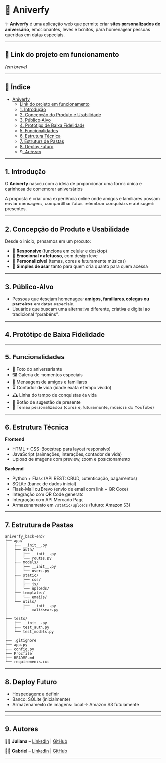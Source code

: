 # 🎂 Aniverfy

✨ **Aniverfy** é uma aplicação web que permite criar **sites personalizados de aniversário**, emocionantes, leves e bonitos, para homenagear pessoas queridas em datas especiais.

---

## 🔗 Link do projeto em funcionamento

*(em breve)*

---

## 📑 Índice

- [Aniverfy](https://www.notion.so/Readme-2743524b5bb18010b263e0c04c38130b?pvs=21)
    - [Link do projeto em funcionamento](https://www.notion.so/Readme-2743524b5bb18010b263e0c04c38130b?pvs=21)
    - [1. Introdução](https://www.notion.so/Readme-2743524b5bb18010b263e0c04c38130b?pvs=21)
    - [2. Concepção do Produto e Usabilidade](https://www.notion.so/Readme-2743524b5bb18010b263e0c04c38130b?pvs=21)
    - [3. Público-Alvo](https://www.notion.so/Readme-2743524b5bb18010b263e0c04c38130b?pvs=21)
    - [4. Protótipo de Baixa Fidelidade](https://www.notion.so/Readme-2743524b5bb18010b263e0c04c38130b?pvs=21)
    - [5. Funcionalidades](https://www.notion.so/Readme-2743524b5bb18010b263e0c04c38130b?pvs=21)
    - [6. Estrutura Técnica](https://www.notion.so/Readme-2743524b5bb18010b263e0c04c38130b?pvs=21)
    - [7. Estrutura de Pastas](https://www.notion.so/Readme-2743524b5bb18010b263e0c04c38130b?pvs=21)
    - [8. Deploy Futuro](https://www.notion.so/Readme-2743524b5bb18010b263e0c04c38130b?pvs=21)
    - 9[. Autores](https://www.notion.so/Readme-2743524b5bb18010b263e0c04c38130b?pvs=21)

---

## 1. Introdução

O **Aniverfy** nasceu com a ideia de proporcionar uma forma única e carinhosa de comemorar aniversários.

A proposta é criar uma experiência online onde amigos e familiares possam enviar mensagens, compartilhar fotos, relembrar conquistas e até sugerir presentes.

---

## 2. Concepção do Produto e Usabilidade

Desde o início, pensamos em um produto:

- 📱 **Responsivo** (funciona em celular e desktop)
- 💖 **Emocional e afetuoso**, com design leve
- 🎨 **Personalizável** (temas, cores e futuramente músicas)
- 🚀 **Simples de usar** tanto para quem cria quanto para quem acessa

---

## 3. Público-Alvo

- Pessoas que desejam homenagear **amigos, familiares, colegas ou parceiros** em datas especiais.
- Usuários que buscam uma alternativa diferente, criativa e digital ao tradicional “parabéns”.

---

## 4. Protótipo de Baixa Fidelidade

---

## 5. Funcionalidades

- 📸 Foto do aniversariante
- 🖼️ Galeria de momentos especiais
- 💌 Mensagens de amigos e familiares
- ⏳ Contador de vida (idade exata e tempo vivido)
- 🕰️ Linha do tempo de conquistas da vida
- 🎁 Botão de sugestão de presente
- 🎨 Temas personalizados (cores e, futuramente, músicas do YouTube)

---

## 6. Estrutura Técnica

**Frontend**

- HTML + CSS (Bootstrap para layout responsivo)
- JavaScript (animações, interações, contador de vida)
- Upload de imagens com preview, zoom e posicionamento

**Backend**

- Python + Flask (API REST: CRUD, autenticação, pagamentos)
- SQLite (banco de dados inicial)
- Flask-Mail ou Brevo (envio de email com link + QR Code)
- Integração com QR Code generato
- Integração com API Mercado Pago
- Armazenamento em `/static/uploads` (futuro: Amazon S3)

---

## 7. Estrutura de Pastas

```
aniverfy_back-end/
├── app/
│   ├── __init__.py
│   ├── auth/
│   │   ├── __init__.py
│   │   └── routes.py
│   ├── models/
│   │   ├── __init__.py
│   │   └── users.py
│   ├── static/
│   │   ├── css/
│   │   ├── js/
│   │   └── uploads/
│   ├── templates/
│   │   └── emails/
│   └── utils/
│       ├── __init__.py
│       └── validator.py
│
├── tests/
│   ├── __init__.py
│   ├── test_auth.py
│   └── test_models.py
│
├── .gitignore
├── app.py
├── config.py
├── Procfile
├── README.md
└── requirements.txt
```

---

## 8. Deploy Futuro

- Hospedagem: a definir
- Banco: SQLite (inicialmente)
- Armazenamento de imagens: local → Amazon S3 futuramente

---

---

## 9. Autores

👩‍💻 **Juliana** – [LinkedIn](https://www.linkedin.com/in/julianareisfernandes/) | [GitHub](https://github.com/Juhreisf)

👨‍💻 **Gabriel** – [LinkedIn](https://www.linkedin.com/in/gabriel-vieira-4bbb01362/) | [GitHub](https://github.com/gabrielcnt)

---
